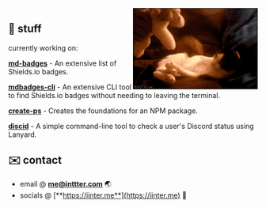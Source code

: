 <img align="right" src=".github/assets/Cat.gif" width="50%" height="50%" />

## 🥽 stuff

currently working on:

<a href="https://github.com/inttter/md-badges">**md-badges**</a> - An extensive list of Shields.io badges.

<a href="https://github.com/inttter/mdbadges-cli">**mdbadges-cli**</a> - An extensive CLI tool to find Shields.io badges without needing to leaving the terminal.

<a href="https://github.com/inttter/create-ps">**create-ps**</a> - Creates the foundations for an NPM package.

<a href="https://github.com/inttter/discid">**discid**</a> - A simple command-line tool to check a user's Discord status using Lanyard.

## ✉️ contact

* email @ [**me@inttter.com**](mailto:me@inttter.com) 🌏
* socials @ [**https://iinter.me**](https://iinter.me) 🔗
